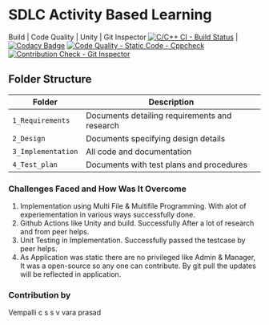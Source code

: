 # SDLC Activity Based Learning


Build | Code Quality | Unity | Git Inspector
[![C/C++ CI - Build Status](https://github.com/manoharbrvara/Stepin_mini_project_LTTS/actions/workflows/c-cpp.yml/badge.svg)](https://github.com/manoharbrvara/Stepin_mini_project_LTTS/actions/workflows/c-cpp.yml) | [![Codacy Badge](https://app.codacy.com/project/badge/Grade/f1a82b689a7d4f7fb363ea16ccbdd5b8)](https://www.codacy.com/gh/manoharbrvara/Stepin_mini_project_LTTS/dashboard?utm_source=github.com&amp;utm_medium=referral&amp;utm_content=manoharbrvara/Stepin_mini_project_LTTS&amp;utm_campaign=Badge_Grade)
[![Code Quality - Static Code - Cppcheck](https://github.com/manoharbrvara/Stepin_mini_project_LTTS/actions/workflows/cppcheck.yml/badge.svg)](https://github.com/manoharbrvara/Stepin_mini_project_LTTS/actions/workflows/cppcheck.yml) 
[![Contribution Check - Git Inspector](https://github.com/manoharbrvara/Stepin_mini_project_LTTS/actions/workflows/gitinspector.yml/badge.svg)](https://github.com/manoharbrvara/Stepin_mini_project_LTTS/actions/workflows/gitinspector.yml)






## Folder Structure
Folder             | Description
-------------------| -----------------------------------------
`1_Requirements`   | Documents detailing requirements and research
`2_Design`         | Documents specifying design details
`3_Implementation` | All code and documentation
`4_Test_plan`      | Documents with test plans and procedures

<!--lint disable no-duplicate-headings-->
### Challenges Faced and How Was It Overcome
1. Implementation using Multi File & Multifile Programming. With alot of experiementation in various ways successfully done.
2. Github Actions like Unity and build. Successfully After a lot of research and from peer helps.
3. Unit Testing in Implementation. Successfully passed the testcase by peer helps.
4. As Application was static there are no privileged like Admin & Manager, It was a open-source so any one can contribute. By git pull the updates will be reflected in application.

### Contribution by

Vempalli c s s v vara prasad           
  

